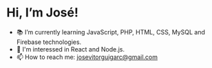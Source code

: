# Hi, I’m José!
- 📚 I’m currently learning JavaScript, PHP, HTML, CSS, MySQL and Firebase technologies.
- 👀 I'm interessed in React and Node.js.
- 📫 How to reach me: josevitorguigarc@gmail.com
